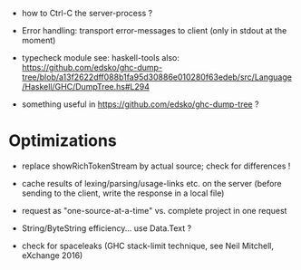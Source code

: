
* how to Ctrl-C the server-process ?

* Error handling: transport error-messages to client (only in stdout at the moment)

* typecheck module
see: haskell-tools
also: https://github.com/edsko/ghc-dump-tree/blob/a13f2622dff088b1fa95d30886e010280f63edeb/src/Language/Haskell/GHC/DumpTree.hs#L294


* something useful in https://github.com/edsko/ghc-dump-tree ?


Optimizations
=============
* replace showRichTokenStream by actual source; check for differences !

* cache results of lexing/parsing/usage-links etc. on the server (before sending to the client, write the response in a local file)

* request as "one-source-at-a-time" vs. complete project in one request

* String/ByteString efficiency... use Data.Text ?

* check for spaceleaks (GHC stack-limit technique, see Neil Mitchell, eXchange 2016)
